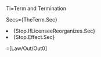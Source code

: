Ti=Term and Termination

Secs={TheTerm.Sec}<li>{Stop.IfLicenseeReorganizes.Sec}<li>{Stop.Effect.Sec}

=[Law/Out/Out0]
